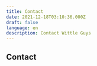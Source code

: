 ```yaml
---
title: Contact
date: 2021-12-18T03:10:36.000Z
draft: false
language: en
description: Contact Wittle Guys
---
```


## Contact

<script type="text/javascript">
  if (typeof MauticSDKLoaded == 'undefined') {
    var MauticSDKLoaded = true;
    var head   = document.getElementsByTagName('head')[0];
    var script = document.createElement('script');
    script.type = 'text/javascript';
    script.src  = 'https://mautic.wittleguys.net/media/js/mautic-form.js?v3073047c';
    script.onload = function() { if (typeof MauticSDK !== 'undefined') { MauticSDK.onLoad(); } };
    head.appendChild(script);
    var MauticDomain = 'https://mautic.wittleguys.net';
    var MauticLang   = { 'submittingMessage': 'Please wait...' };
  } else if (typeof MauticSDK != 'undefined') {
    MauticSDK.onLoad();
  }
</script>

<style type="text/css" scoped>
  .mauticform_wrapper { max-width: 600px; margin: 10px auto; }
  .mauticform-innerform {}
  .mauticform-post-success {}
  .mauticform-name { font-weight: bold; font-size: 1.5em; margin-bottom: 3px; }
  .mauticform-description { margin-top: 2px; margin-bottom: 10px; }
  .mauticform-error { margin-bottom: 10px; color: red; }
  .mauticform-message { margin-bottom: 10px; color: green; }
  .mauticform-row { display: block; margin-bottom: 20px; }
  .mauticform-label { font-size: 1.1em; display: block; font-weight: bold; margin-bottom: 5px; }
  .mauticform-row.mauticform-required .mauticform-label:after { color: #e32; content: " *"; display: inline; }
  .mauticform-helpmessage { display: block; font-size: 0.9em; margin-bottom: 3px; }
  .mauticform-errormsg { display: block; color: red; margin-top: 2px; }
  .mauticform-selectbox, .mauticform-input, .mauticform-textarea { width: 100%; padding: 0.5em 0.5em; border: 1px solid #CCC; background: #fff; box-shadow: 0px 0px 0px #fff inset; border-radius: 4px; box-sizing: border-box; }
  .mauticform-button-wrapper .mauticform-button.btn-ghost, .mauticform-pagebreak-wrapper .mauticform-pagebreak.btn-ghost { color: #5d6c7c;background-color: #ffffff;border-color: #dddddd;}
  .mauticform-button-wrapper .mauticform-button, .mauticform-pagebreak-wrapper .mauticform-pagebreak { display: inline-block;margin-bottom: 0;font-weight: 600;text-align: center;vertical-align: middle;cursor: pointer;background-image: none;border: 1px solid transparent;white-space: nowrap;padding: 6px 12px;font-size: 13px;line-height: 1.3856;border-radius: 3px;-webkit-user-select: none;-moz-user-select: none;-ms-user-select: none;user-select: none;}
  .mauticform-button-wrapper .mauticform-button.btn-ghost[disabled], .mauticform-pagebreak-wrapper .mauticform-pagebreak.btn-ghost[disabled] { background-color: #ffffff; border-color: #dddddd; opacity: 0.75; cursor: not-allowed; }
  .mauticform-pagebreak-wrapper .mauticform-button-wrapper {  display: inline; }
</style>

<!-- Use Mautic dynamic embed to avoid any HTML-escaping issues -->
<div id="mauticform_wrapper_contactform" class="mauticform_wrapper"></div>
<script type="text/javascript" src="https://mautic.wittleguys.net/form/generate.js?id=2"></script>
